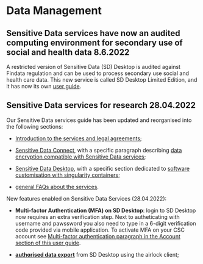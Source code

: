 
# Data Management

## Sensitive Data services have now an audited computing environment for secondary use of social and health data 8.6.2022

A restricted version of Sensitive Data (SD) Desktop is audited against Findata regulation and can be used to process secondary use social and health care data. This new service is called SD Desktop Limited Edition, and it has now its own [user guide](./data/sensitive-data/sd-desktop-le/).

## Sensitive Data services for research 28.04.2022

Our Sensitive Data services guide has been updated and reorganised into the following sections:

* [Introduction to the services and legal agreements](../../data/sensitive-data/intro.md);

* [Sensitive Data Connect](../../data/sensitive-data/sd_connect.md#), with a specific paragraph describing [data encryption compatible with Sensitive Data services](../../data/sensitive-data/sd_connect.md#introduction-to-data-encryption-compatible-with-sensitive-data-services);

* [Sensitive Data Desktop](../../data/sensitive-data/sd_desktop.md#), with a specific section dedicated to [software customisation with singularity containers](../../data/sensitive-data/sd_desktop.md#software-customisation);

* [general FAQs about the services](../../support/faq/index.md#sensitive-data-services-for-research).

New features enabled on Sensitive Data Services (28.04.2022):

* **Multi-factor Authentication (MFA) on SD Desktop**: login to SD Desktop now requires an extra verification step. Next to autheticating with username and pawssword you also need to type in a 6-digit verification code provided via mobile application. To activate MFA on your CSC account see  [Multi-factor authentication paragraph in the Account section of this user guide](../../accounts/mfa.md).

* [**authorised data export**](../../data/sensitive-data/sd_desktop.md#data-export-from-sd-desktop) from SD Desktop using the airlock client;





